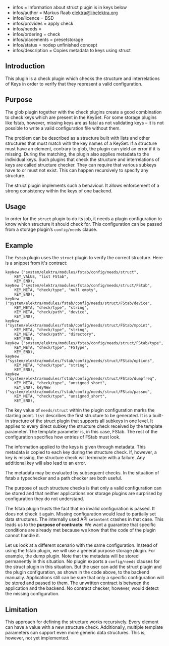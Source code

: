 - infos = Information about struct plugin is in keys below
- infos/author = Markus Raab <elektra@libelektra.org>
- infos/licence = BSD
- infos/provides = apply check
- infos/needs =
- infos/ordering = check
- infos/placements = presetstorage
- infos/status = nodep unfinished concept
- infos/description = Copies metadata to keys using struct

## Introduction

This plugin is a check plugin which checks the structure and
interrelations of Keys in order to verify that they represent a valid
configuration.

## Purpose

The glob plugin together with the check plugins create a good combination
to check keys which are present in the KeySet. For some storage plugins
like fstab, however, missing keys are as fatal as not validating keys
– it is not possible to write a valid configuration file without them.

The problem can be described as a structure built with lists and
other structures that must match with the key names of a KeySet. If a
structure must have an element, contrary to glob, the plugin can yield
an error if it is missing. During the matching, the plugin also applies
metadata to the individual keys. Such plugins that check the structure and
interrelations of keys are called structure checker. They can require that
various subkeys have to or must not exist. This can happen recursively
to specify any structure.

The struct plugin implements such a behaviour. It allows enforcement of
a strong consistency within the keys of one backend.

## Usage

In order for the `struct` plugin to do its job, it needs a plugin
configuration to know which structure it should check for. This
configuration can be passed from a storage plugin’s `config/needs`
clause.

## Example

The `fstab` plugin uses the `struct` plugin to verify the correct
structure. Here is a snippet from it's contract:

    keyNew ("system/elektra/modules/fstab/config/needs/struct",
        KEY_VALUE, "list FStab",
        KEY_END),
    keyNew ("system/elektra/modules/fstab/config/needs/struct/FStab",
        KEY_META, "check/type", "null empty",
        KEY_END),
    keyNew ("system/elektra/modules/fstab/config/needs/struct/FStab/device",
        KEY_META, "check/type", "string",
        KEY_META, "check/path", "device",
        KEY_END),
    keyNew ("system/elektra/modules/fstab/config/needs/struct/FStab/mpoint",
        KEY_META, "check/type", "string",
        KEY_META, "check/path", "directory",
        KEY_END),
    keyNew ("system/elektra/modules/fstab/config/needs/struct/FStab/type",
        KEY_META, "check/type", "FSType",
        KEY_END),
    keyNew ("system/elektra/modules/fstab/config/needs/struct/FStab/options",
        KEY_META, "check/type", "string",
        KEY_END),
    keyNew ("system/elektra/modules/fstab/config/needs/struct/FStab/dumpfreq",
        KEY_META, "check/type", "unsigned_short",
        KEY_END), keyNew ("system/elektra/modules/fstab/config/needs/struct/FStab/passno",
        KEY_META, "check/type", "unsigned_short",
        KEY_END),

The key value of `needs/struct` within the plugin configuration marks the
starting point. `list` describes the first structure to be generated. It
is a built-in structure of the struct plugin that supports all subkeys
in one level. It applies to every direct subkey the structure check
received by the template parameter. The template parameter is, in this
case, FStab. The rest of the configuration specifies how entries of
FStab must look.

The information applied to the keys is given through metadata. This
metadata is copied to each key during the structure check. If, however, a
key is missing, the structure check will terminate with a failure. Any
additional key will also lead to an error.

The metadata may be evaluated by subsequent checks. In the situation of
fstab a typechecker and a path checker are both useful.

The purpose of such structure checks is that only a valid
configuration can be stored and that neither applications nor storage
plugins are surprised by configuration they do not understand.

The fstab plugin trusts the fact that no invalid configuration is
passed.
It does not check it again.
Missing configuration would lead to partially set data structures.
The internally used API `setmntent` crashes in that case.
This leads us to the **purpose of contracts**:
We want a guarantee that specific conditions are already met
because we know that the code of the plugin cannot handle it.

Let us look at a different scenario with the same configuration.
Instead of using the fstab plugin, we will use a general purpose
storage plugin. For example, the dump plugin.
Note that the metadata will be stored permanently in this situation.
No plugin exports a `config/needs` clauses for the struct plugin
in this situation.
But the user can add the struct plugin and the plugin
configuration, as shown in the code above,
to the backend manually.
Applications still can be sure that only a specific
configuration will be stored and passed to them.
The unwritten contract is between the application and the backend.
No contract checker, however, would detect the missing configuration.

## Limitation

This approach for defining the structure works recursively. Every
element can have a value with a new structure check.
 Additionally, multiple template parameters
can support
even more generic data structures.
This is, however, not yet implemented.

